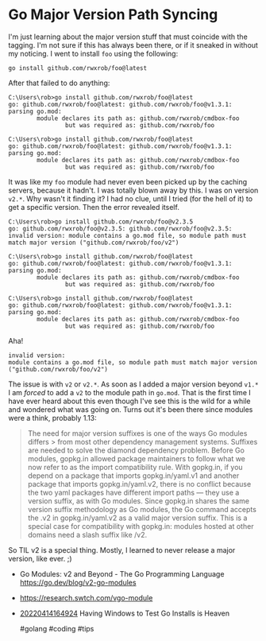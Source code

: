 # Go Major Version Path Syncing

I'm just learning about the major version stuff that must coincide with
the tagging. I'm not sure if this has always been there, or if it
sneaked in without my noticing. I went to install `foo` using the following:

```
go install github.com/rwxrob/foo@latest
```

After that failed to do anything:

```
C:\Users\rob>go install github.com/rwxrob/foo@latest
go: github.com/rwxrob/foo@latest: github.com/rwxrob/foo@v1.3.1: parsing go.mod:
        module declares its path as: github.com/rwxrob/cmdbox-foo
                but was required as: github.com/rwxrob/foo

C:\Users\rob>go install github.com/rwxrob/foo@latest
go: github.com/rwxrob/foo@latest: github.com/rwxrob/foo@v1.3.1: parsing go.mod:
        module declares its path as: github.com/rwxrob/cmdbox-foo
                but was required as: github.com/rwxrob/foo
```

It was like my `foo` module had never even been picked up by the caching
servers, because it hadn't. I was totally blown away by this. I was on
version `v2.*`. Why wasn't it finding it? I had no clue, until I tried
(for the hell of it) to get a specific version. Then the error revealed
itself.

```
C:\Users\rob>go install github.com/rwxrob/foo@v2.3.5
go: github.com/rwxrob/foo@v2.3.5: github.com/rwxrob/foo@v2.3.5: invalid version: module contains a go.mod file, so module path must match major version ("github.com/rwxrob/foo/v2")

C:\Users\rob>go install github.com/rwxrob/foo@latest
go: github.com/rwxrob/foo@latest: github.com/rwxrob/foo@v1.3.1: parsing go.mod:
        module declares its path as: github.com/rwxrob/cmdbox-foo
                but was required as: github.com/rwxrob/foo

C:\Users\rob>go install github.com/rwxrob/foo@latest
go: github.com/rwxrob/foo@latest: github.com/rwxrob/foo@v1.3.1: parsing go.mod:
        module declares its path as: github.com/rwxrob/cmdbox-foo
                but was required as: github.com/rwxrob/foo
```

Aha!

```
invalid version:
module contains a go.mod file, so module path must match major version
("github.com/rwxrob/foo/v2")
```

The issue is with `v2` or `v2.*`. As soon as I added a major version
beyond `v1.*` I am *forced* to add a `v2` to the module path in
`go.mod`. That is the first time I have ever heard about this even
though I've see this is the wild for a while and wondered what was going
on. Turns out it's been there since modules were a think, probably 1.13:

> The need for major version suffixes is one of the ways Go modules differs >
from most other dependency management systems. Suffixes are needed to solve the
diamond dependency problem. Before Go modules, gopkg.in allowed package
maintainers to follow what we now refer to as the import compatibility rule.
With gopkg.in, if you depend on a package that imports gopkg.in/yaml.v1 and
another package that imports gopkg.in/yaml.v2, there is no conflict because the
two yaml packages have different import paths — they use a version suffix, as
with Go modules. Since gopkg.in shares the same version suffix methodology as
Go modules, the Go command accepts the .v2 in gopkg.in/yaml.v2 as a valid major
version suffix. This is a special case for compatibility with gopkg.in: modules
hosted at other domains need a slash suffix like /v2.

So TIL v2 is a special thing. Mostly, I learned to never release a major version, like ever. ;)

* Go Modules: v2 and Beyond - The Go Programming Language  
  https://go.dev/blog/v2-go-modules

* https://research.swtch.com/vgo-module

* [20220414164924](/20220414164924/) Having Windows to Test Go Installs is Heaven

    #golang #coding #tips

